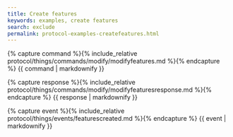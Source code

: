 ```yaml
---
title: Create features
keywords: examples, create features
search: exclude
permalink: protocol-examples-createfeatures.html
---
```


{% capture command %}{% include_relative protocol/things/commands/modify/modifyfeatures.md %}{% endcapture %}
{{ command | markdownify }}

{% capture response %}{% include_relative protocol/things/commands/modify/modifyfeaturesresponse.md %}{% endcapture %}
{{ response | markdownify }}

{% capture event %}{% include_relative protocol/things/events/featurescreated.md %}{% endcapture %}
{{ event | markdownify }}

